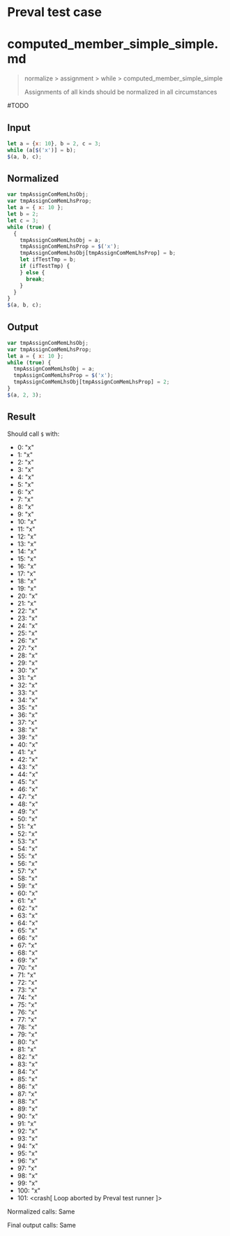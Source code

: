 # Preval test case

# computed_member_simple_simple.md

> normalize > assignment > while > computed_member_simple_simple
>
> Assignments of all kinds should be normalized in all circumstances

#TODO

## Input

`````js filename=intro
let a = {x: 10}, b = 2, c = 3;
while (a[$('x')] = b);
$(a, b, c);
`````

## Normalized

`````js filename=intro
var tmpAssignComMemLhsObj;
var tmpAssignComMemLhsProp;
let a = { x: 10 };
let b = 2;
let c = 3;
while (true) {
  {
    tmpAssignComMemLhsObj = a;
    tmpAssignComMemLhsProp = $('x');
    tmpAssignComMemLhsObj[tmpAssignComMemLhsProp] = b;
    let ifTestTmp = b;
    if (ifTestTmp) {
    } else {
      break;
    }
  }
}
$(a, b, c);
`````

## Output

`````js filename=intro
var tmpAssignComMemLhsObj;
var tmpAssignComMemLhsProp;
let a = { x: 10 };
while (true) {
  tmpAssignComMemLhsObj = a;
  tmpAssignComMemLhsProp = $('x');
  tmpAssignComMemLhsObj[tmpAssignComMemLhsProp] = 2;
}
$(a, 2, 3);
`````

## Result

Should call `$` with:
 - 0: "x"
 - 1: "x"
 - 2: "x"
 - 3: "x"
 - 4: "x"
 - 5: "x"
 - 6: "x"
 - 7: "x"
 - 8: "x"
 - 9: "x"
 - 10: "x"
 - 11: "x"
 - 12: "x"
 - 13: "x"
 - 14: "x"
 - 15: "x"
 - 16: "x"
 - 17: "x"
 - 18: "x"
 - 19: "x"
 - 20: "x"
 - 21: "x"
 - 22: "x"
 - 23: "x"
 - 24: "x"
 - 25: "x"
 - 26: "x"
 - 27: "x"
 - 28: "x"
 - 29: "x"
 - 30: "x"
 - 31: "x"
 - 32: "x"
 - 33: "x"
 - 34: "x"
 - 35: "x"
 - 36: "x"
 - 37: "x"
 - 38: "x"
 - 39: "x"
 - 40: "x"
 - 41: "x"
 - 42: "x"
 - 43: "x"
 - 44: "x"
 - 45: "x"
 - 46: "x"
 - 47: "x"
 - 48: "x"
 - 49: "x"
 - 50: "x"
 - 51: "x"
 - 52: "x"
 - 53: "x"
 - 54: "x"
 - 55: "x"
 - 56: "x"
 - 57: "x"
 - 58: "x"
 - 59: "x"
 - 60: "x"
 - 61: "x"
 - 62: "x"
 - 63: "x"
 - 64: "x"
 - 65: "x"
 - 66: "x"
 - 67: "x"
 - 68: "x"
 - 69: "x"
 - 70: "x"
 - 71: "x"
 - 72: "x"
 - 73: "x"
 - 74: "x"
 - 75: "x"
 - 76: "x"
 - 77: "x"
 - 78: "x"
 - 79: "x"
 - 80: "x"
 - 81: "x"
 - 82: "x"
 - 83: "x"
 - 84: "x"
 - 85: "x"
 - 86: "x"
 - 87: "x"
 - 88: "x"
 - 89: "x"
 - 90: "x"
 - 91: "x"
 - 92: "x"
 - 93: "x"
 - 94: "x"
 - 95: "x"
 - 96: "x"
 - 97: "x"
 - 98: "x"
 - 99: "x"
 - 100: "x"
 - 101: <crash[ Loop aborted by Preval test runner ]>

Normalized calls: Same

Final output calls: Same
